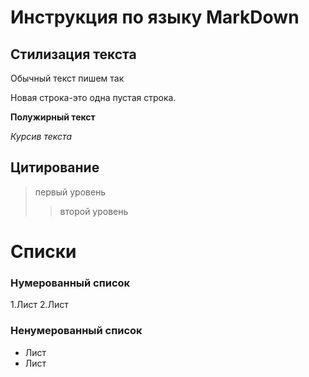 # Инструкция по языку MarkDown
## Стилизация текста
Обычный текст пишем так

Новая строка-это одна пустая строка.

**Полужирный текст**

*Курсив текста*

## Цитирование
>первый уровень
>>второй уровень

# Списки
### Нумерованный список
1.Лист
2.Лист
### Ненумерованный список
* Лист
* Лист
